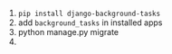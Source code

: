1. `pip install django-background-tasks`
2. add `background_tasks` in installed apps
3. python manage.py migrate
4. 